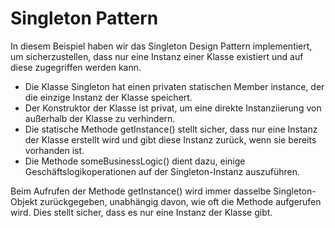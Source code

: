 # Singleton Pattern

In diesem Beispiel haben wir das Singleton Design Pattern implementiert, um sicherzustellen, dass nur eine Instanz einer Klasse existiert und auf diese zugegriffen werden kann.

- Die Klasse Singleton hat einen privaten statischen Member instance, der die einzige Instanz der Klasse speichert.
- Der Konstruktor der Klasse ist privat, um eine direkte Instanziierung von außerhalb der Klasse zu verhindern.
- Die statische Methode getInstance() stellt sicher, dass nur eine Instanz der Klasse erstellt wird und gibt diese Instanz zurück, wenn sie bereits vorhanden ist.
- Die Methode someBusinessLogic() dient dazu, einige Geschäftslogikoperationen auf der Singleton-Instanz auszuführen.

Beim Aufrufen der Methode getInstance() wird immer dasselbe Singleton-Objekt zurückgegeben, unabhängig davon, wie oft die Methode aufgerufen wird. Dies stellt sicher, dass es nur eine Instanz der Klasse gibt.